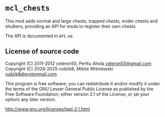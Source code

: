 # `mcl_chests`

This mod adds normal and large chests, trapped chests, ender chests and
shulkers, providing an API for mods to register their own chests.

The API is documented in `API.md`.


## License of source code

Copyright (C) 2011-2012 celeron55, Perttu Ahola <celeron55@gmail.com>\
Copyright (C) 2024-2025 rudzik8, Mikita Wiśniewski <rudzik8@protonmail.com>

This program is free software; you can redistribute it and/or modify
it under the terms of the GNU Lesser General Public License as published by
the Free Software Foundation; either version 2.1 of the License, or
(at your option) any later version.

http://www.gnu.org/licenses/lgpl-2.1.html

